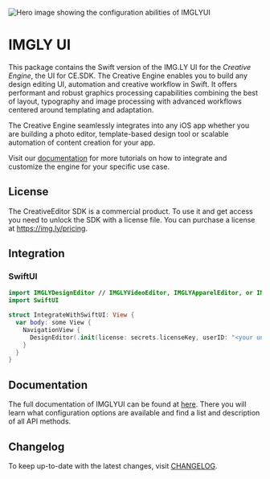 ![Hero image showing the configuration abilities of IMGLYUI](https://img.ly/static/cesdk_release_header_ios.png)

# IMGLY UI

This package contains the Swift version of the IMG.LY UI for the _Creative Engine_, the UI for CE.SDK.
The Creative Engine enables you to build any design editing UI, automation and creative workflow in Swift.
It offers performant and robust graphics processing capabilities combining the best of layout, typography and image processing with advanced workflows centered around templating and adaptation.

The Creative Engine seamlessly integrates into any iOS app whether you are building a photo editor, template-based design tool or scalable automation of content creation for your app.

Visit our [documentation](https://img.ly/docs/cesdk) for more tutorials on how to integrate and
customize the engine for your specific use case.

## License

The CreativeEditor SDK is a commercial product. To use it and get access you need to unlock the SDK with a license file. You can purchase a license at https://img.ly/pricing.

## Integration

### SwiftUI

```Swift
import IMGLYDesignEditor // IMGLYVideoEditor, IMGLYApparelEditor, or IMGLYPostcardEditor
import SwiftUI

struct IntegrateWithSwiftUI: View {
  var body: some View {
    NavigationView {
      DesignEditor(.init(license: secrets.licenseKey, userID: "<your unique user id>"))
    }
  }
}
```

## Documentation

The full documentation of IMGLYUI can be found at
[here](https://img.ly/docs/cesdk/ios/).
There you will learn what configuration options are available and find a list
and description of all API methods.

## Changelog

To keep up-to-date with the latest changes, visit [CHANGELOG](https://img.ly/docs/cesdk/web/faq/changelog/).

